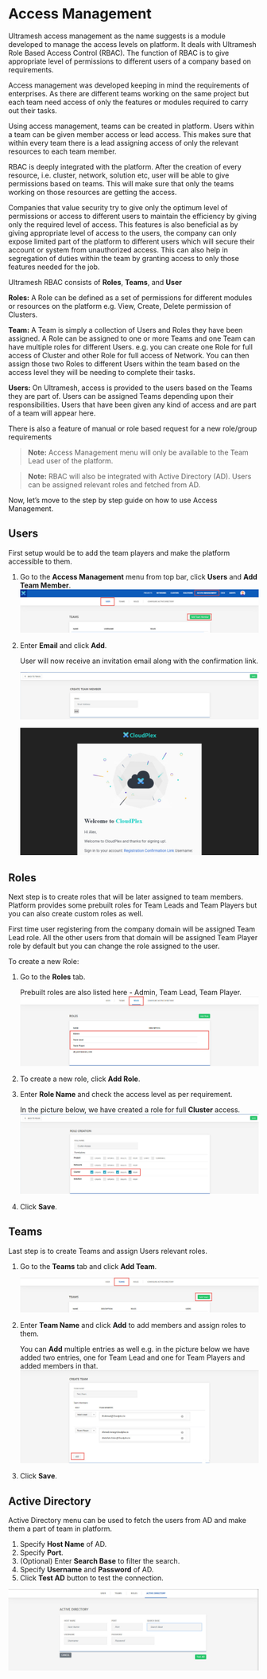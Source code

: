 # Access Management

Ultramesh access management as the name suggests is a module developed to manage the access levels on platform. It deals with Ultramesh Role Based Access Control (RBAC). The function of RBAC is to give appropriate level of permissions to different users of a company based on requirements. 

Access management was developed keeping in mind the requirements of enterprises. As there are different teams working on the same project but each team need access of only the features or modules required to carry out their tasks. 

Using access management, teams can be created in platform. Users within a team can be given member access or lead access. This makes sure that within every team there is a lead assigning access of only the relevant resources to each team member. 

RBAC is deeply integrated with the platform. After the creation of every resource, i.e. cluster, network, solution etc, user will be able to give permissions based on teams. This will make sure that only the teams working on those resources are getting the access. 

Companies that value security try to give only the optimum level of permissions or access to different users to maintain the efficiency by giving only the required level of access. This features is also beneficial as by giving appropriate level of access to the users, the company can only expose limited part of the platform to different users which will secure their account or system from unauthorized access. This can also help in segregation of duties within the team by granting access to only those features needed for the job. 

Ultramesh RBAC consists of **Roles**, **Teams**, and **User**

**Roles:** A Role can be defined as a set of permissions for different modules or resources on the platform e.g. View, Create, Delete permission of Clusters. 

**Team:** A Team is simply a collection of Users and Roles they have been assigned.  A Role can be assigned to one or more Teams and one Team can have multiple roles for different Users. e.g. you can create one Role for full access of Cluster and other Role for full access of Network. You can then assign those two Roles to different Users within the team based on the access level they will be needing to complete their tasks. 

**Users:** On Ultramesh, access is provided to the users based on the Teams they are part of. Users can be assigned Teams depending upon their responsibilities. Users that have been given any kind of access and are part of a team will appear here. 

There is also a feature of manual or role based request for a new role/group requirements

> **Note:** Access Management menu will only be available to the Team Lead user of the platform. 

> **Note:** RBAC will also be integrated with Active Directory (AD). Users can be assigned relevant roles and fetched from AD.

Now, let’s move to the step by step guide on how to use Access Management.

## Users

First setup would be to add the team players and make the platform accessible to them.

1. Go to the **Access Management** menu from top bar, click **Users** and **Add Team Member**.
   ![1](imgs\1.jpg)

2. Enter **Email** and click **Add**.

   User will now receive an invitation email along with the confirmation link.

   ![2](imgs\2.jpg)

   ![3](imgs\3.jpg)

## Roles

Next step is to create roles that will be later assigned to team members. Platform provides some prebuilt roles for Team Leads and Team Players but you can also create custom roles as well. 

First time user registering from the company domain will be assigned Team Lead role. All the other users from that domain will be assigned Team Player role by default but you can change the role assigned to the user.

To create a new Role:

1. Go to the **Roles** tab.

   Prebuilt roles are also listed here - Admin, Team Lead, Team Player.
   ![4](imgs\4.jpg)
2. To create a new role, click **Add Role**.

3. Enter **Role Name** and check the access level as per requirement.

   In the picture below, we have created a role for full **Cluster** access.
   ![5](imgs\5.jpg)
4. Click **Save**.

## Teams

Last step is to create Teams and assign Users relevant roles.

1. Go to the **Teams** tab and click **Add Team**.

   ![6](imgs\6.jpg)

2. Enter **Team Name** and click **Add** to add members and assign roles to them.

   You can **Add** multiple entries as well e.g. in the picture below we have added two entries, one for Team Lead and one for Team Players and added members in that. 
   ![7](imgs\7.jpg)

3. Click **Save**.

## Active Directory

Active Directory menu can be used to fetch the users from AD and make them a part of team in platform.

1. Specify **Host Name** of AD.
2. Specify **Port**.
3. (Optional) Enter **Search Base** to filter the search.
4. Specify **Username** and **Password** of AD.
5. Click **Test AD** button to test the connection.

![8](imgs\8.jpg)